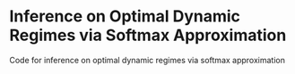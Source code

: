 # Inference on Optimal Dynamic Regimes via Softmax Approximation

Code for inference on optimal dynamic regimes via softmax approximation
